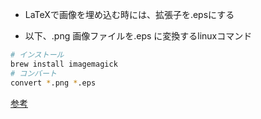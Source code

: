 - LaTeXで画像を埋め込む時には、拡張子を.epsにする

- 以下、.png 画像ファイルを.eps に変換するlinuxコマンド

```bash
# インストール
brew install imagemagick
# コンバート
convert *.png *.eps
```

[参考](https://korechi.hatenablog.com/entry/2015/12/02/183422)
